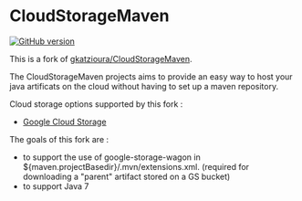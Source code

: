 # CloudStorageMaven
[![GitHub version](https://d25lcipzij17d.cloudfront.net/badge.svg?id=gh&type=6&v=1.5.1&x2=0)](http://badge.fury.io/gh/boennemann%2Fbadges)

This is a fork of [gkatzioura/CloudStorageMaven](https://github.com/gkatzioura/CloudStorageMaven).

The CloudStorageMaven projects aims to provide an easy way to host your java artificats on the cloud without having to set up a maven repository.

Cloud storage options supported by this fork :
* [Google Cloud Storage](https://github.com/jruillier/CloudStorageMaven/tree/master/GoogleStorageWagon)

The goals of this fork are :
* to support the use of google-storage-wagon in ${maven.projectBasedir}/.mvn/extensions.xml.
(required for downloading a "parent" artifact stored on a GS bucket) 
* to support Java 7